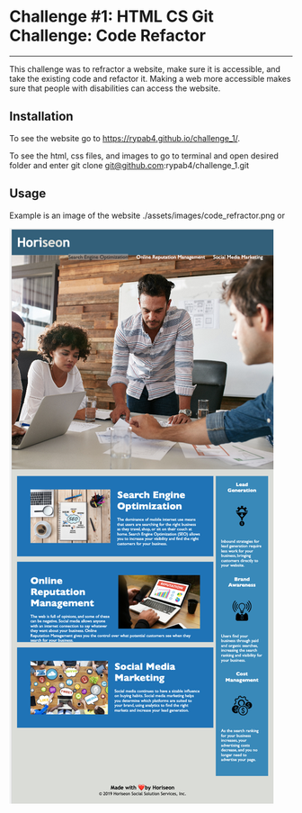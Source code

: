 # Challenge #1: HTML CS Git Challenge: Code Refactor
***

This challenge was to refractor a website, make sure it is accessible, and take the existing code and refactor it.  Making a web more accessible makes sure that people with disabilities can access the website.  

## Installation
To see the website go to https://rypab4.github.io/challenge_1/.

To see the html, css files, and images to go to terminal and open desired folder and enter git clone git@github.com:rypab4/challenge_1.git

## Usage

Example is an image of the website
./assets/images/code_refractor.png or

![](./assets/images/code_refractor.png)



